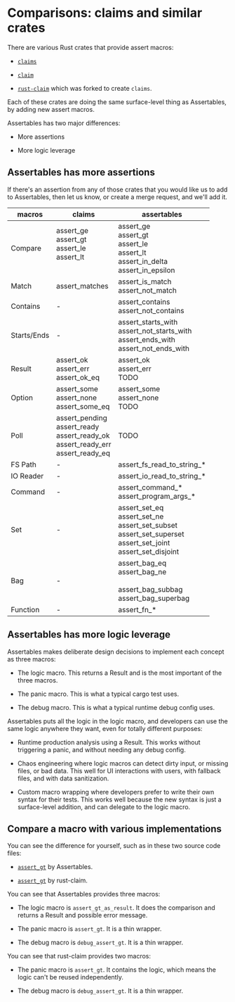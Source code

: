 # Comparisons: claims and similar crates

There are various Rust crates that provide assert macros:

* [`claims`](https://crates.io/crates/claims)

* [`claim`](https://crates.io/crates/claim)

* [`rust-claim`](https://crates.io/crates/rust-claim) which was forked to create `claims`.

Each of these crates are doing the same surface-level thing as Assertables, by adding new assert macros.

Assertables has two major differences: 

* More assertions

* More logic leverage


## Assertables has more assertions

If there's an assertion from any of those crates that you would like us to add to Assertables, then let us know, or create a merge request, and we'll add it.

| macros  | claims | assertables |
|---------|--------|-------------|
| Compare  | assert_ge <br> assert_gt <br> assert_le <br> assert_lt<br><br> | assert_ge <br> assert_gt <br> assert_le <br> assert_lt <br> assert_in_delta <br> assert_in_epsilon |
| Match    | assert_matches | assert_is_match <br> assert_not_match |
| Contains | - | assert_contains <br> assert_not_contains |
| Starts/Ends | - | assert_starts_with <br> assert_not_starts_with <br> assert_ends_with <br> assert_not_ends_with |
| Result  | assert_ok <br> assert_err <br> assert_ok_eq | assert_ok <br> assert_err <br> TODO |
| Option  | assert_some <br> assert_none <br> assert_some_eq | assert_some <br> assert_none <br> TODO |
| Poll    | assert_pending <br> assert_ready<br> assert_ready_ok<br> assert_ready_err <br> assert_ready_eq | TODO |
| FS Path  | - | assert_fs_read_to_string_* |
| IO Reader  | - | assert_io_read_to_string_* |
| Command | - | assert_command_* <br> assert_program_args_* |
| Set     | - | assert_set_eq <br> assert_set_ne <br> assert_set_subset <br> assert_set_superset <br> assert_set_joint <br> assert_set_disjoint |
| Bag     | - | assert_bag_eq <br> assert_bag_ne<br> <br> assert_bag_subbag <br> assert_bag_superbag |
| Function | - | assert_fn_* |


## Assertables has more logic leverage

Assertables makes deliberate design decisions to implement each concept as three macros: 

* The logic macro. This returns a Result and is the most important of the three macros.
  
* The panic macro. This is what a typical cargo test uses.
  
* The debug macro. This is what a typical runtime debug config uses.

Assertables puts all the logic in the logic macro, and developers can use the same logic anywhere they want, even for totally different purposes:

* Runtime production analysis using a Result. This works without triggering a panic, and without needing any debug config.
  
* Chaos engineering where logic macros can detect dirty input, or missing files, or bad data. This well for UI interactions with users, with fallback files, and with data sanitization.

* Custom macro wrapping where developers prefer to write their own syntax for their tests. This works well because the new syntax is just a surface-level addition, and can delegate to the logic macro.


## Compare a macro with various implementations

You can see the difference for yourself, such as in these two source code files:

* [`assert_gt`](https://github.com/SixArm/assertables-rust-crate/blob/main/src/assert_gt.rs) by Assertables.

* [`assert_gt`](https://crates.io/crates/rust-claim) by rust-claim.

You can see that Assertables provides three macros:

* The logic macro is `assert_gt_as_result`. It does the comparison and returns a Result and possible error message.

* The panic macro is `assert_gt`. It is a thin wrapper.

* The debug macro is `debug_assert_gt`. It is a thin wrapper.

You can see that rust-claim provides two macros:

* The panic macro is `assert_gt`. It contains the logic, which means the logic can't be reused independently.

* The debug macro is `debug_assert_gt`. It is a thin wrapper.
